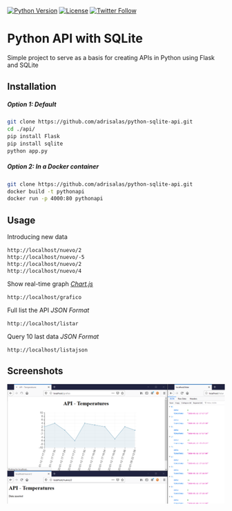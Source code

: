 [![Python Version](https://img.shields.io/badge/Python-3.8-blue)](https://hub.docker.com/_/python) [![License](https://img.shields.io/github/license/adrisalas/python-sqlite-api)](https://coveralls.io/github/shotgunsoftware/python-api?branch=master) [![Twitter Follow](https://img.shields.io/twitter/follow/adrisalas_.svg?style=social)](https://twitter.com/adrisalas_)  

# Python API with SQLite

Simple project to serve as a basis for creating APIs in Python using Flask and SQLite

## Installation

##### Option 1: Default
```bash
git clone https://github.com/adrisalas/python-sqlite-api.git
cd ./api/
pip install Flask
pip install sqlite
python app.py
```
##### Option 2: In a Docker container
```bash
git clone https://github.com/adrisalas/python-sqlite-api.git
docker build -t pythonapi
docker run -p 4000:80 pythonapi
```

## Usage

Introducing new data
```http
http://localhost/nuevo/2
http://localhost/nuevo/-5
http://localhost/nuevo/2
http://localhost/nuevo/4
```
Show real-time graph _[Chart.js](https://www.chartjs.org/)_
```http
http://localhost/grafico
```
Full list the API _JSON Format_
```http
http://localhost/listar
```
Query 10 last data _JSON Format_
```http
http://localhost/listajson
```


## Screenshots

![image-20200112181809153](image-20200112181809153.png)

